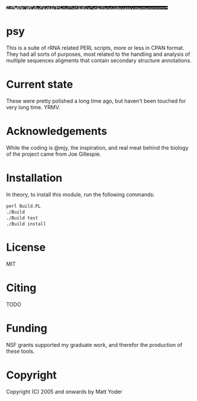 

![kword plot](https://github.com/mjy/psy/blob/master/t/out/foo/foo.png "k-word presence absence across a secondary structure alignment")

# psy

This is a suite of rRNA related PERL scripts, more or less in CPAN format.  They had all sorts of purposes, most related to the handling and analysis of multiple sequences aligments that contain secondary structure annotations.

# Current state

These were pretty polished a long time ago, but haven't been touched for very long time.  YRMV.

# Acknowledgements

While the coding is @mjy, the inspiration, and real meat behind the biology of the project came from Joe Gillespie.

# Installation

In theory, to install this module, run the following commands:

    perl Build.PL
    ./Build
    ./Build test
    ./Build install

# License

MIT

# Citing 

TODO

# Funding

NSF grants <TODO> supported my graduate work, and therefor the production of these tools.

# Copyright

Copyright (C) 2005 and onwards by Matt Yoder


